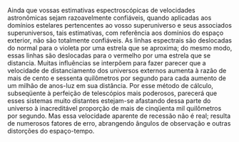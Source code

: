 ﻿Ainda que vossas estimativas espectroscópicas de velocidades astronômicas sejam razoavelmente confiáveis, quando aplicadas aos domínios estelares pertencentes ao vosso superuniverso e seus associados superuniversos, tais estimativas, com referência aos domínios do espaço exterior, não são totalmente confiáveis. As linhas espectrais são deslocadas do normal para o violeta por uma estrela que se aproxima; do mesmo modo, essas linhas são deslocadas para o vermelho por uma estrela que se distancia. Muitas influências se interpõem para fazer parecer que a velocidade de distanciamento dos universos externos aumenta à razão de mais de cento e sessenta quilômetros por segundo para cada aumento de um milhão de anos-luz em sua distância. Por esse método de cálculo, subseqüente à perfeição de telescópios mais poderosos, parecerá que esses sistemas muito distantes estejam-se afastando dessa parte do universo à inacreditável proporção de mais de cinqüenta mil quilômetros por segundo. Mas essa velocidade aparente de recessão não é real; resulta de numerosos fatores de erro, abrangendo ângulos de observação e outras distorções do espaço-tempo.